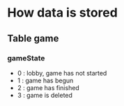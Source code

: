 # How data is stored

## Table game

### gameState
- 0 : lobby, game has not started
- 1 : game has begun
- 2 : game has finished
- 3 : game is deleted